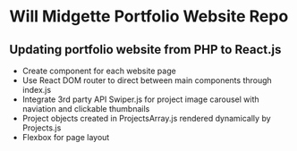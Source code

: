 # Will Midgette Portfolio Website Repo

## Updating portfolio website from PHP to React.js
-  Create component for each website page
-  Use React DOM router to direct between main components through index.js
-  Integrate 3rd party API Swiper.js for project image carousel with naviation and clickable thumbnails
-  Project objects created in ProjectsArray.js rendered dynamically by Projects.js 
-  Flexbox for page layout
